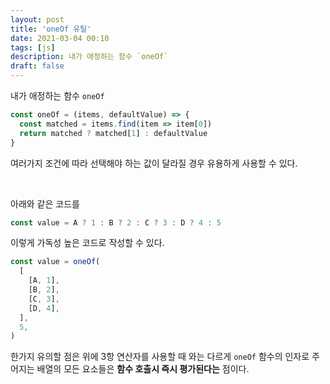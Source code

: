 ```yaml
---
layout: post
title: 'oneOf 유틸'
date: 2021-03-04 00:10
tags: [js]
description: 내가 애정하는 함수 `oneOf`
draft: false
---
```


내가 애정하는 함수 `oneOf`

```js
const oneOf = (items, defaultValue) => {
  const matched = items.find(item => item[0])
  return matched ? matched[1] : defaultValue
}
```

여러가지 조건에 따라 선택해야 하는 값이 달라질 경우 유용하게 사용할 수 있다.

<br/>

아래와 같은 코드를
```js
const value = A ? 1 : B ? 2 : C ? 3 : D ? 4 : 5
```

이렇게 가독성 높은 코드로 작성할 수 있다. 
```js
const value = oneOf(
  [
    [A, 1],
    [B, 2],
    [C, 3],
    [D, 4],
  ],
  5,
)
```

한가지 유의할 점은 위에 3항 연산자를 사용할 때 와는 다르게 `oneOf` 함수의 인자로 주어지는 배열의 모든 요소들은 **함수 호출시 즉시 평가된다는** 점이다. 
